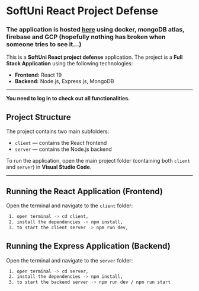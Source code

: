 # SoftUni React Project Defense
### The application is hosted [here](https://ss-server-455514.web.app**) using docker, mongoDB atlas, firebase and GCP (hopefully nothing has broken when someone tries to see it...)
This is a **SoftUni React project defense** application. The project is a **Full Stack Application** using the following technologies:

- **Frontend:** React 19  
- **Backend:** Node.js, Express.js, MongoDB

---
**You need to log in to check out all functionalities.**
## Project Structure

The project contains two main subfolders:

- `client` — contains the React frontend
- `server` — contains the Node.js backend

To run the application, open the main project folder (containing both `client` and `server`) in **Visual Studio Code**.

---

## Running the React Application (Frontend)

Open the terminal and navigate to the `client` folder:
   ```bash
    1. open terminal -> cd client, 
    2. install the dependencies -> npm install,
    3. to start the client server -> npm run dev,
   ```
## Running the Express Application (Backend)

Open the terminal and navigate to the `server` folder:
   ```bash
    1. open terminal -> cd server, 
    2. install the dependencies -> npm install,
    3. to start the backend server -> npm run dev / npm run start
   ```
